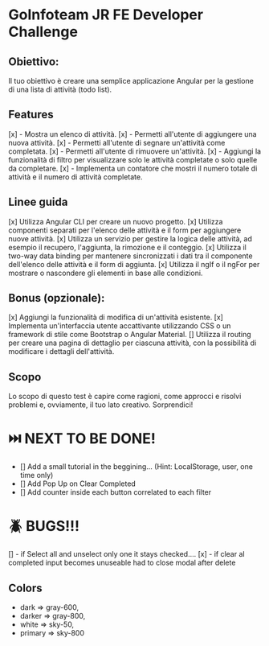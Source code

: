 # GoInfoteam JR FE Developer Challenge


## Obiettivo:
Il tuo obiettivo è creare una semplice applicazione Angular per la gestione di una lista di attività (todo list).


## Features
[x] - Mostra un elenco di attività.
[x] - Permetti all'utente di aggiungere una nuova attività.
[x] - Permetti all'utente di segnare un'attività come completata.
[x] - Permetti all'utente di rimuovere un'attività.
[x] - Aggiungi la funzionalità di filtro per visualizzare solo le attività completate o solo quelle da completare.
[x] - Implementa un contatore che mostri il numero totale di attività e il numero di attività completate.



## Linee guida
[x] Utilizza Angular CLI per creare un nuovo progetto.
[x] Utilizza componenti separati per l'elenco delle attività e il form per aggiungere nuove attività.
[x] Utilizza un servizio per gestire la logica delle attività, ad esempio il recupero, l'aggiunta, la rimozione e il conteggio.
[x] Utilizza il two-way data binding per mantenere sincronizzati i dati tra il componente dell'elenco delle attività e il form di aggiunta.
[x] Utilizza il ngIf o il ngFor per mostrare o nascondere gli elementi in base alle condizioni.

## Bonus (opzionale):
[x] Aggiungi la funzionalità di modifica di un'attività esistente.
[x] Implementa un'interfaccia utente accattivante utilizzando CSS o un framework di stile come Bootstrap o Angular Material.
[] Utilizza il routing per creare una pagina di dettaglio per ciascuna attività, con la possibilità di modificare i dettagli dell'attività.


## Scopo
Lo scopo di questo test è capire come ragioni, come approcci e risolvi problemi e, ovviamente, il tuo lato creativo. Sorprendici!




# ⏭️ NEXT TO BE DONE!
- [] Add a small tutorial in the beggining... (Hint: LocalStorage, user, one time only)
- [] Add Pop Up on Clear Completed
- [] Add counter inside each button correlated to each filter

# 🪲 BUGS!!!
[] - if Select all and unselect only one it stays checked....
[x] - if clear al completed input becomes unuseable had to close modal after delete


## Colors 
 - dark => gray-600,
 - darker => gray-800,
 - white => sky-50,
 - primary => sky-800
